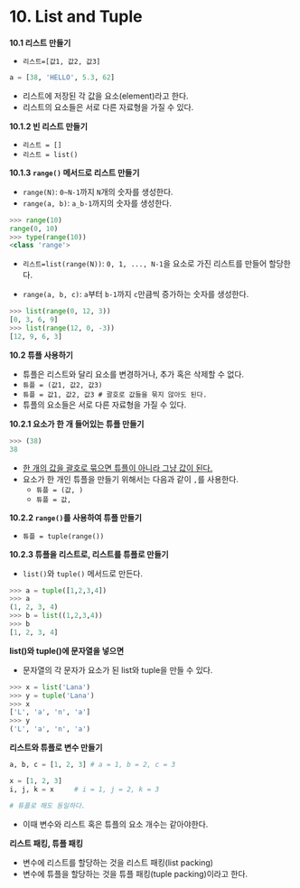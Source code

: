 # 10. List and Tuple

**10.1 리스트 만들기**

- `리스트=[값1, 값2, 값3]`

```python
a = [38, 'HELLO', 5.3, 62]
```

- 리스트에 저장된 각 값을 요소(element)라고 한다.
- 리스트의 요소들은 서로 다른 자료형을 가질 수 있다.



**10.1.2 빈 리스트 만들기**

- `리스트 = []`
- `리스트 = list()`



**10.1.3 `range()` 메서드로 리스트 만들기**

- `range(N)`: `0~N-1`까지 `N​`개의 숫자를 생성한다. 
- `range(a, b)`: `a_b-1`까지의 숫자를 생성한다.

```python
>>> range(10)
range(0, 10)
>>> type(range(10))
<class 'range'>
```

- `리스트=list(range(N))`: `0, 1, ..., N-1`을 요소로 가진 리스트를 만들어 할당한다.

- `range(a, b, c)`: `a`부터 `b-1`까지 `c`만큼씩 증가하는 숫자를 생성한다.

```python
>>> list(range(0, 12, 3))
[0, 3, 6, 9]
>>> list(range(12, 0, -3))
[12, 9, 6, 3]
```



**10.2 튜플 사용하기**

- 튜플은 리스트와 달리 요소를 변경하거나, 추가 혹은 삭제할 수 없다.
- `튜플 = (값1, 값2, 값3)`
- `튜플 = 값1, 값2, 값3 # 괄호로 값들을 묶지 않아도 된다.`
- 튜플의 요소들은 서로 다른 자료형을 가질 수 있다.



**10.2.1 요소가 한 개 들어있는 튜플 만들기**

```python
>>> (38)
38
```

- <u>한 개의 값을 괄호로 묶으면 튜플이 아니라 그냥 값이 된다.</u>
- 요소가 한 개인 튜플을 만들기 위해서는 다음과 같이 `,`를 사용한다.
  - `튜플 = (값, )`
  - `튜플 = 값,`



**10.2.2 `range()`를 사용하여 튜플 만들기**

- `튜플 = tuple(range())`



**10.2.3 튜플을 리스트로, 리스트를 튜플로 만들기**

- `list()`와 `tuple()` 메서드로 만든다.

```python
>>> a = tuple([1,2,3,4])
>>> a
(1, 2, 3, 4)
>>> b = list((1,2,3,4))
>>> b
[1, 2, 3, 4]
```



**list()와 tuple()에 문자열을 넣으면**

- 문자열의 각 문자가 요소가 된 list와 tuple을 만들 수 있다.

```python
>>> x = list('Lana')
>>> y = tuple('Lana')
>>> x
['L', 'a', 'n', 'a']
>>> y
('L', 'a', 'n', 'a')
```



**리스트와 튜플로 변수 만들기**

```python
a, b, c = [1, 2, 3]	# a = 1, b = 2, c = 3

x = [1, 2, 3]
i, j, k = x		# i = 1, j = 2, k = 3

# 튜플로 해도 동일하다.
```

- 이때 변수와 리스트 혹은 튜플의 요소 개수는 같아야한다.



**리스트 패킹, 튜플 패킹**

- 변수에 리스트를 할당하는 것을 리스트 패킹(list packing)
- 변수에 튜플을 할당하는 것을 튜플 패킹(tuple packing)이라고 한다.